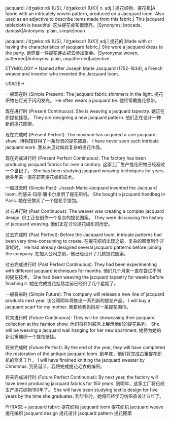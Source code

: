 jacquard: /ˈdʒækɑːrd/ (US), /ˈdʒækɑːd/ (UK)| n. adj.| 提花织物，提花机|A fabric with an intricately woven pattern, produced on a Jacquard loom. Also used as an adjective to describe items made from this fabric.| This jacquard tablecloth is beautiful. 这块提花桌布很漂亮。|Synonyms: brocade, damask|Antonyms: plain, simple|noun

jacquard: /ˈdʒækɑːrd/ (US), /ˈdʒækɑːd/ (UK)| adj.| 提花的|Made with or having the characteristics of jacquard fabric.| She wore a jacquard dress to the party. 她穿着一件提花连衣裙去参加聚会。|Synonyms: woven, patterned|Antonyms: plain, unpatterned|adjective


ETYMOLOGY->
Named after Joseph Marie Jacquard (1752-1834), a French weaver and inventor who invented the Jacquard loom.


USAGE->

一般现在时 (Simple Present):
The jacquard fabric shimmers in the light.  提花织物在灯光下闪闪发光。
He often wears a jacquard tie. 他经常戴提花领带。

现在进行时 (Present Continuous):
She is weaving a jacquard tapestry. 她正在织提花挂毯。
They are designing a new jacquard pattern. 他们正在设计一种新的提花图案。

现在完成时 (Present Perfect):
The museum has acquired a rare jacquard shawl.  博物馆获得了一条珍贵的提花披肩。
I have never seen such intricate jacquard work. 我从未见过如此复杂的提花作品。

现在完成进行时 (Present Perfect Continuous):
The factory has been producing jacquard fabrics for over a century. 这家工厂生产提花织物已经超过一个世纪了。
She has been studying jacquard weaving techniques for years. 她多年来一直在研究提花编织技术。

一般过去时 (Simple Past):
Joseph Marie Jacquard invented the Jacquard loom. 约瑟夫·玛丽·雅卡尔发明了提花织机。
She bought a jacquard handbag in Paris. 她在巴黎买了一个提花手提包。

过去进行时 (Past Continuous):
The weaver was creating a complex jacquard design.  织工正在创作一个复杂的提花图案。
They were discussing the history of jacquard weaving. 他们正在讨论提花编织的历史。

过去完成时 (Past Perfect):
Before the Jacquard loom, intricate patterns had been very time-consuming to create.  在提花织机出现之前，复杂的图案制作非常耗时。
He had already designed several jacquard patterns before joining the company.  在加入公司之前，他已经设计了几款提花图案。

过去完成进行时 (Past Perfect Continuous):
They had been experimenting with different jacquard techniques for months.  他们几个月来一直在尝试不同的提花技术。
She had been weaving the jacquard tapestry for weeks before finishing it.  她在完成提花挂毯之前已经织了几个星期了。

一般将来时 (Simple Future):
The company will release a new line of jacquard products next year.  该公司明年将推出一系列新的提花产品。
I will buy a jacquard scarf for my mother. 我要给我妈妈买一条提花围巾。

将来进行时 (Future Continuous):
They will be showcasing their jacquard collection at the fashion show.  他们将在时装秀上展示他们的提花系列。
She will be weaving a jacquard wall hanging for her new apartment. 她将为她的新公寓编织一个提花壁挂。

将来完成时 (Future Perfect):
By the end of the year, they will have completed the restoration of the antique jacquard loom. 到年底，他们将完成古董提花织机的修复工作。
I will have finished knitting the jacquard sweater by Christmas.  到圣诞节，我将完成提花毛衣的编织。

将来完成进行时 (Future Perfect Continuous):
By next year, the factory will have been producing jacquard fabrics for 150 years. 到明年，这家工厂将已经生产提花织物150年了。
She will have been studying textile design for five years by the time she graduates. 到毕业时，她将已经学习纺织品设计五年了。


PHRASE->
jacquard fabric 提花织物
jacquard loom 提花织机
jacquard weave 提花编织
jacquard design 提花设计
jacquard pattern 提花图案
